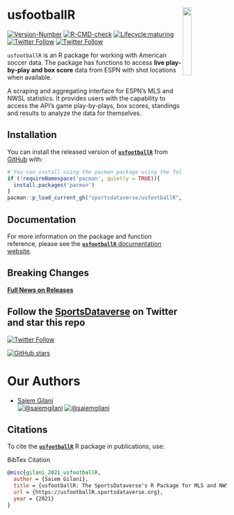 
# usfootballR <a href='https://usfootballR.sportsdataverse.org/'><img src="https://raw.githubusercontent.com/sportsdataverse/usfootballR/master/man/figures/logo.png" align="right" width="20%" min-width="100px"/></a>

<!-- badges: start -->

[![Version-Number](https://img.shields.io/github/r-package/v/sportsdataverse/usfootballR?label=usfootballR&logo=R&style=for-the-badge)](https://github.com/sportsdataverse/usfootballR)
[![R-CMD-check](https://img.shields.io/github/workflow/status/sportsdataverse/usfootballR/R-CMD-check?label=R-CMD-Check&logo=R&logoColor=blue&style=for-the-badge)](https://github.com/sportsdataverse/usfootballR/actions/workflows/R-CMD-check.yaml)
[![Lifecycle:maturing](https://img.shields.io/badge/lifecycle-maturing-blue.svg?style=for-the-badge&logo=github)](https://github.com/sportsdataverse/usfootballR)
[![Twitter
Follow](https://img.shields.io/twitter/follow/saiemgilani?color=blue&label=%40saiemgilani&logo=twitter&style=for-the-badge)](https://twitter.com/saiemgilani)
[![Twitter
Follow](https://img.shields.io/twitter/follow/sportsdataverse?color=blue&label=%40sportsdataverse&logo=twitter&style=for-the-badge)](https://twitter.com/sportsdataverse)

<!-- badges: end -->

`usfootballR` is an R package for working with American soccer data. The
package has functions to access **live play-by-play and box score** data
from ESPN with shot locations when available.

A scraping and aggregating interface for ESPN’s MLS and NWSL statistics.
It provides users with the capability to access the API’s game
play-by-plays, box scores, standings and results to analyze the data for
themselves.

## Installation

You can install the released version of
[**`usfootballR`**](https://github.com/sportsdataverse/usfootballR) from
[GitHub](https://github.com/sportsdataverse/usfootballR) with:

``` r
# You can install using the pacman package using the following code:
if (!requireNamespace('pacman', quietly = TRUE)){
  install.packages('pacman')
}
pacman::p_load_current_gh("sportsdataverse/usfootballR", dependencies = TRUE, update = TRUE)
```

## Documentation

For more information on the package and function reference, please see
the [**`usfootballR`** documentation
website](https://usfootballR.sportsdataverse.org).

## **Breaking Changes**

[**Full News on
Releases**](https://usfootballR.sportsdataverse.org/CHANGELOG)

## Follow the [SportsDataverse](https://twitter.com/SportsDataverse) on Twitter and star this repo

[![Twitter
Follow](https://img.shields.io/twitter/follow/SportsDataverse?color=blue&label=%40SportsDataverse&logo=twitter&style=for-the-badge)](https://twitter.com/SportsDataverse)

[![GitHub
stars](https://img.shields.io/github/stars/sportsdataverse/usfootballR.svg?color=eee&logo=github&style=for-the-badge&label=Star%20usfootballR&maxAge=2592000)](https://github.com/sportsdataverse/usfootballR/stargazers/)

# **Our Authors**

-   [Saiem Gilani](https://twitter.com/saiemgilani)  
    <a href="https://twitter.com/saiemgilani" target="blank"><img src="https://img.shields.io/twitter/follow/saiemgilani?color=blue&label=%40saiemgilani&logo=twitter&style=for-the-badge" alt="@saiemgilani" /></a>
    <a href="https://github.com/saiemgilani" target="blank"><img src="https://img.shields.io/github/followers/saiemgilani?color=eee&logo=Github&style=for-the-badge" alt="@saiemgilani" /></a>

## **Citations**

To cite the [**`usfootballR`**](https://usfootballR.sportsdataverse.org)
R package in publications, use:

BibTex Citation

``` bibtex
@misc{gilani_2021_usfootballR,
  author = {Saiem Gilani},
  title = {usfootballR: The SportsDataverse's R Package for MLS and NWSL Data.},
  url = {https://usfootballR.sportsdataverse.org},
  year = {2021}
}
```

